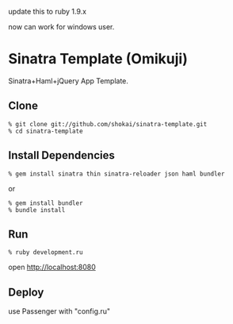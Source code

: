 update this to ruby 1.9.x

now can work for windows user.

Sinatra Template (Omikuji)
==========================
Sinatra+Haml+jQuery App Template.


Clone
-----

    % git clone git://github.com/shokai/sinatra-template.git
    % cd sinatra-template


Install Dependencies
--------------------

    % gem install sinatra thin sinatra-reloader json haml bundler


or


    % gem install bundler
    % bundle install
    

Run
---

    % ruby development.ru

open [http://localhost:8080](http://localhost:8080)


Deploy
------
use Passenger with "config.ru"
